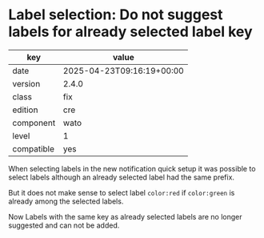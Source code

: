 [//]: # (werk v2)
# Label selection: Do not suggest labels for already selected label key

key        | value
---------- | ---
date       | 2025-04-23T09:16:19+00:00
version    | 2.4.0
class      | fix
edition    | cre
component  | wato
level      | 1
compatible | yes

When selecting labels in the new notification quick setup it was possible to
select labels although an already selected label had the same prefix.

But it does not make sense to select label `color:red` if `color:green` is
already among the selected labels.

Now Labels with the same key as already selected labels are no longer suggested
and can not be added.
